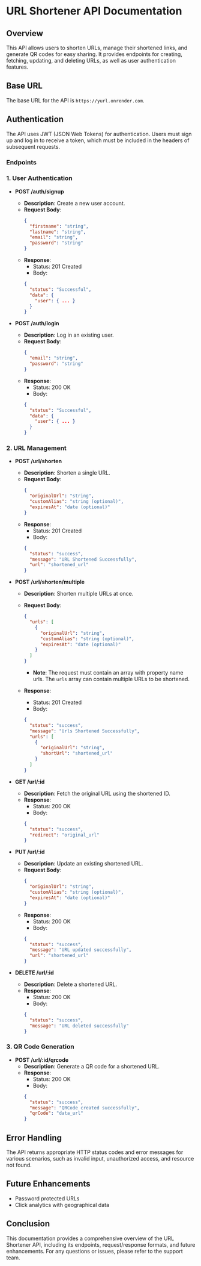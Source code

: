 # URL Shortener API Documentation

## Overview
This API allows users to shorten URLs, manage their shortened links, and generate QR codes for easy sharing. It provides endpoints for creating, fetching, updating, and deleting URLs, as well as user authentication features.

## Base URL
The base URL for the API is `https://yurl.onrender.com`.

## Authentication
The API uses JWT (JSON Web Tokens) for authentication. Users must sign up and log in to receive a token, which must be included in the headers of subsequent requests.

### Endpoints

### 1. User Authentication
- **POST /auth/signup**
  - **Description**: Create a new user account.
  - **Request Body**:
    ```json
    {
      "firstname": "string",
      "lastname": "string",
      "email": "string",
      "password": "string"
    }
    ```
  - **Response**:
    - Status: 201 Created
    - Body:
    ```json
    {
      "status": "Successful",
      "data": {
        "user": { ... }
      }
    }
    ```

- **POST /auth/login**
  - **Description**: Log in an existing user.
  - **Request Body**:
    ```json
    {
      "email": "string",
      "password": "string"
    }
    ```
  - **Response**:
    - Status: 200 OK
    - Body:
    ```json
    {
      "status": "Successful",
      "data": {
        "user": { ... }
      }
    }
    ```

### 2. URL Management
- **POST /url/shorten**
  - **Description**: Shorten a single URL.
  - **Request Body**:
    ```json
    {
      "originalUrl": "string",
      "customAlias": "string (optional)",
      "expiresAt": "date (optional)"
    }
    ```
  - **Response**:
    - Status: 201 Created
    - Body:
    ```json
    {
      "status": "success",
      "message": "URL Shortened Successfully",
      "url": "shortened_url"
    }
    ```

- **POST /url/shorten/multiple**
  - **Description**: Shorten multiple URLs at once.
  - **Request Body**:
    ```json
    {
      "urls": [
        {
          "originalUrl": "string",
          "customAlias": "string (optional)",
          "expiresAt": "date (optional)"
        }
      ]
    }
    ```
    - **Note**: The request must contain an array with property name urls. The `urls` array can contain multiple URLs to be shortened.
    
  - **Response**:
    - Status: 201 Created
    - Body:
    ```json
    {
      "status": "success",
      "message": "Urls Shortened Successfully",
      "urls": [
        {
          "originalUrl": "string",
          "shortUrl": "shortened_url"
        }
      ]
    }
    ```



- **GET /url/:id**
  - **Description**: Fetch the original URL using the shortened ID.
  - **Response**:
    - Status: 200 OK
    - Body:
    ```json
    {
      "status": "success",
      "redirect": "original_url"
    }
    ```

- **PUT /url/:id**
  - **Description**: Update an existing shortened URL.
  - **Request Body**:
    ```json
    {
      "originalUrl": "string",
      "customAlias": "string (optional)",
      "expiresAt": "date (optional)"
    }
    ```
  - **Response**:
    - Status: 200 OK
    - Body:
    ```json
    {
      "status": "success",
      "message": "URL updated successfully",
      "url": "shortened_url"
    }
    ```

- **DELETE /url/:id**
  - **Description**: Delete a shortened URL.
  - **Response**:
    - Status: 200 OK
    - Body:
    ```json
    {
      "status": "success",
      "message": "URL deleted successfully"
    }
    ```

### 3. QR Code Generation
- **POST /url/:id/qrcode**
  - **Description**: Generate a QR code for a shortened URL.
  - **Response**:
    - Status: 200 OK
    - Body:
    ```json
    {
      "status": "success",
      "message": "QRCode created successfully",
      "qrCode": "data_url"
    }
    ```

## Error Handling
The API returns appropriate HTTP status codes and error messages for various scenarios, such as invalid input, unauthorized access, and resource not found.

## Future Enhancements
- Password protected URLs
- Click analytics with geographical data

## Conclusion
This documentation provides a comprehensive overview of the URL Shortener API, including its endpoints, request/response formats, and future enhancements. For any questions or issues, please refer to the support team.




